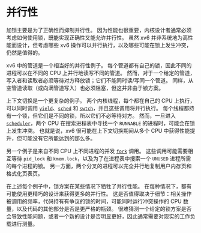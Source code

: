 # 并行性

加锁主要是为了正确性而抑制并行性。
因为性能也很重要，内核设计者通常必须考虑如何使用锁，既能实现正确性又能允许并行性。
虽然 xv6 并非系统地为高性能而设计，但考虑哪些 xv6 操作可以并行执行，以及哪些可能在锁上发生冲突，仍然是值得的。

xv6 中的管道是一个相当好的并行性例子。
每个管道都有自己的锁，因此不同的进程可以在不同的 CPU 上并行地读写不同的管道。
然而，对于一个给定的管道，写入者和读取者必须等待对方释放锁；它们不能同时读/写同一个管道。
同样，从空管道读取（或向满管道写入）也必须阻塞，但这并非由于锁方案。

上下文切换是一个更复杂的例子。
两个内核线程，每个都在自己的 CPU 上执行，可以同时调用 [`yield`](/source/xv6-riscv/kernel/defs.h.md)、[`sched`](/source/xv6-riscv/kernel/defs.h.md) 和 [`swtch`](/source/xv6-riscv/kernel/defs.h.md)，并且这些调用将并行执行。
每个线程都持有一个锁，但它们是不同的锁，所以它们不必等待对方。
然而，一旦进入 [`scheduler`](/source/xv6-riscv/kernel/proc.c.md)，两个 CPU 在搜索进程表中寻找一个 `RUNNABLE` 的进程时，可能会在锁上发生冲突。
也就是说，xv6 很可能在上下文切换期间从多个 CPU 中获得性能提升，但可能没有它所能达到的那么多。

另一个例子是来自不同 CPU 上不同进程的并发 [`fork`](/source/xv6-riscv/user/user.h.md) 调用。
这些调用可能需要相互等待 `pid_lock` 和 `kmem.lock`，以及为了在进程表中搜索一个 `UNUSED` 进程所需的每个进程的锁。
另一方面，两个分叉的进程可以完全并行地复制用户内存页和格式化页表页。

在上述每个例子中，锁方案在某些情况下牺牲了并行性能。
在每种情况下，都有可能使用更精巧的设计来获得更多的并行性。
这是否值得取决于细节：相关操作被调用的频率，代码持有有争议的锁的时间，可能同时运行冲突操作的 CPU 数量，以及代码的其他部分是否是更严格的瓶颈。
很难猜测一个给定的锁方案是否会导致性能问题，或者一个新的设计是否明显更好，因此通常需要对现实的工作负载进行测量。